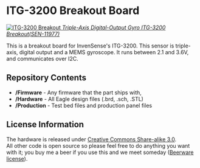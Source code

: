 ITG-3200 Breakout Board
===================================================

[![ITG-3200 Breakout](https://dlnmh9ip6v2uc.cloudfront.net/images/products/1/1/9/7/7/11977-02_medium.jpg)
*Triple-Axis Digital-Output Gyro ITG-3200 Breakout(SEN-11977)*](https://www.sparkfun.com/products/11977)

This is a breakout board for InvenSense's ITG-3200. This sensor is triple-axis, digital output and a MEMS gyroscope.
It runs between 2.1 and 3.6V, and communicates over I2C.

Repository Contents
-------------------
* **/Firmware** - Any firmware that the part ships with, 
* **/Hardware** - All Eagle design files (.brd, .sch, .STL)
* **/Production** - Test bed files and production panel files


License Information
-------------------
The hardware is released under [Creative Commons Share-alike 3.0](http://creativecommons.org/licenses/by-sa/3.0/).  
All other code is open source so please feel free to do anything you want with it; you buy me a beer if you use this and we meet someday ([Beerware license](http://en.wikipedia.org/wiki/Beerware)).
